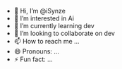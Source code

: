 - 👋 Hi, I’m @iSynze
- 👀 I’m interested in Ai
- 🌱 I’m currently learning dev
- 💞️ I’m looking to collaborate on dev
- 📫 How to reach me ...
- 😄 Pronouns: ...
- ⚡ Fun fact: ...

<!---
iSynze/iSynze is a ✨ special ✨ repository because its `README.md` (this file) appears on your GitHub profile.
You can click the Preview link to take a look at your changes.
--->
